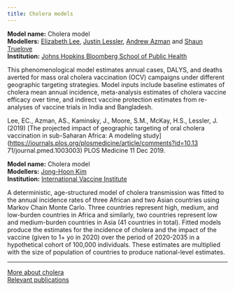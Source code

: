 ```yaml
---
title: Cholera models
---
```




**Model name:** Cholera model   
**Modellers:** [Elizabeth Lee](https://www.jhsph.edu/faculty/directory/profile/4002/elizabeth-lee/), [Justin Lessler](https://www.jhsph.edu/faculty/directory/profile/2566/justin-lessler/), [Andrew Azman](https://www.jhsph.edu/faculty/directory/profile/3186/andrew-s-azman) and [Shaun Truelove](https://www.linkedin.com/in/shaun-truelove-ba9315a/)          
**Institution:** [Johns Hopkins Bloomberg School of Public Health](https://www.jhsph.edu/)   

This phenomenological model estimates annual cases, DALYS, and deaths averted for mass oral cholera vaccination (OCV) campaigns under different geographic targeting strategies. Model inputs include baseline estimates of cholera mean annual incidence, meta-analysis estimates of cholera vaccine efficacy over time, and indirect vaccine protection estimates from re-analyses of vaccine trials in India and Bangladesh.

Lee, EC., Azman, AS., Kaminsky, J., Moore, S.M., McKay, H.S., Lessler, J. (2019) [The projected impact of geographic targeting of oral cholera vaccination in sub-Saharan Africa: A modeling study](https://journals.plos.org/plosmedicine/article/comments?id=10.13 71/journal.pmed.1003003) PLOS Medicine 11 Dec 2019.



**Model name:** Cholera model        
**Modellers:** [Jong-Hoon Kim](https://kimfinale.github.io/homepage/)       
**Institution:** [International Vaccine Institute](https://www.ivi.int/)

A deterministic, age-structured model of cholera transmission was fitted to the annual incidence rates of three African and two Asian countries using Markov Chain Monte Carlo. Three countries represent high, medium, and low-burden countries in Africa and similarly, two countries represent low and medium-burden countries in Asia (41 countries in total). 
Fitted models produce the estimates for the incidence of cholera and the impact of the vaccine (given to 1+ yo in 2020) over the period of 2020-2035 in a hypothetical cohort of 100,000 individuals. These estimates are multiplied with the size of population of countries to produce national-level estimates.
 


---

[More about cholera](/diseases/cholera)  
[Relevant publications](/publications#cholera)
